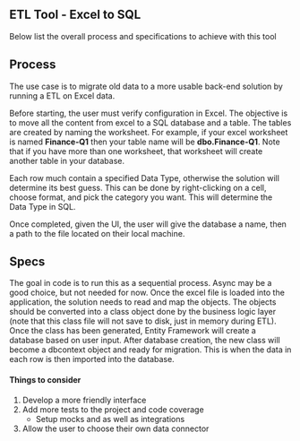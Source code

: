 ## ETL Tool - Excel to SQL ##

Below list the overall process and specifications to achieve with this tool

## Process ##
The use case is to migrate old data to a more usable back-end solution by running a ETL on Excel data.

Before starting, the user must verify configuration in Excel. The objective is to move all the content from excel to a SQL database and a table. The tables are created by naming the worksheet. For example, if your excel worksheet is named **Finance-Q1** then your table name will be **dbo.Finance-Q1**. Note that if you have more than one worksheet, that worksheet will create another table in your database.

Each row much contain a specified Data Type, otherwise the solution will determine its best guess. This can be done by right-clicking on a cell, choose format, and pick the category you want. This will determine the Data Type in SQL.

Once completed, given the UI, the user will give the database a name, then a path to the file located on their local machine. 

## Specs ##
The goal in code is to run this as a sequential process. Async may be a good choice, but not needed for now.
Once the excel file is loaded into the application, the solution needs to read and map the objects. The objects should be converted into a class object done by the business logic layer (note that this class file will not save to disk, just in memory during ETL). Once the class has been generated, Entity Framework will create a database based on user input. After database creation, the new class will become a dbcontext object and ready for migration. This is when the data in each row is then imported into the database. 
 
#### Things to consider ####
1. Develop a more friendly interface
2. Add more tests to the project and code coverage
	- Setup mocks and as well as integrations
3. Allow the user to choose their own data connector